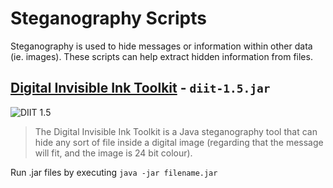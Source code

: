 Steganography Scripts
=====================

Steganography is used to hide messages or information within other data (ie. images). These scripts can help extract hidden information from files.

[Digital Invisible Ink Toolkit] - `diit-1.5.jar`
------------------------------------------------

![DIIT 1.5](https://i.imgur.com/rrxpCZg.png)

> The Digital Invisible Ink Toolkit is a Java steganography tool that can hide any sort of file inside a digital image (regarding that the message will fit, and the image is 24 bit colour).

Run .jar files by executing `java -jar filename.jar`


[Digital Invisible Ink Toolkit]: http://diit.sourceforge.net/
